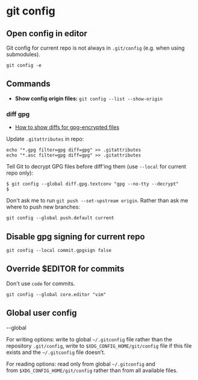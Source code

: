 # git config

## Open config in editor

Git config for current repo is not always in `.git/config` (e.g. when using submodules).

```text
git config -e
```

## Commands

- **Show config origin files:** `git config --list --show-origin`
### diff gpg

- [How to show diffs for gpg-encrypted files](https://gist.github.com/marceloalmeida/e6593b93b388cdf1dbc282dffd424d1b#file-readme-md)

Update `.gitattributes` in repo:

```shell
echo "*.gpg filter=gpg diff=gpg" >> .gitattributes
echo "*.asc filter=gpg diff=gpg" >> .gitattributes
```

Tell Git to decrypt GPG files before diff'ing them (use `--local` for current repo only):

```shell
$ git config --global diff.gpg.textconv "gpg --no-tty --decrypt"
$
```


Don't ask me to run `git push --set-upstream origin`.  Rather than ask me where to push new branches:

```shell
git config --global push.default current
```

## Disable gpg signing for current repo

```
git config --local commit.gpgsign false
```


## Override $EDITOR for commits

Don't use `code` for commits.

```
git config --global core.editor "vim"
```


## Global user config

--global

For writing options: write to global `~/.gitconfig` file rather than the repository `.git/config`, write to `$XDG_CONFIG_HOME/git/config` file if this file exists and the `~/.gitconfig` file doesn’t.

For reading options: read only from global `~/.gitconfig` and from `$XDG_CONFIG_HOME/git/config` rather than from all available files.